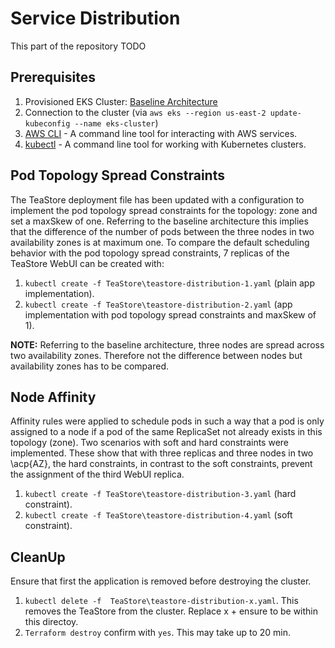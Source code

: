 # Service Distribution

This part of the repository TODO

## Prerequisites

1. Provisioned EKS Cluster: [Baseline Architecture](https://github.com/frankakn/reliability-deployment/tree/main/Deployment/BaselineArchitecture)
2. Connection to the cluster (via ``aws eks --region us-east-2 update-kubeconfig --name eks-cluster``)
3. [AWS CLI](https://docs.aws.amazon.com/cli/latest/userguide/getting-started-install.html) - A command line tool for interacting with AWS services.
4. [kubectl](https://kubernetes.io/de/docs/tasks/tools/install-kubectl/) - A command line tool for working with Kubernetes clusters.

## Pod Topology Spread Constraints

The TeaStore deployment file has been updated with a configuration to implement the pod topology spread constraints for the topology: zone and set a maxSkew of one. Referring to the baseline architecture this implies that the difference of the number of pods between the three nodes in two availability zones is at maximum one. To compare the default scheduling behavior with the pod topology spread constraints, 7 replicas of the TeaStore WebUI can be created with:
1. ``kubectl create -f TeaStore\teastore-distribution-1.yaml`` (plain app implementation).
2. ``kubectl create -f TeaStore\teastore-distribution-2.yaml`` (app implementation with pod topology spread constraints and maxSkew of 1).

 **NOTE:** Referring to the baseline architecture, three nodes are spread across two availability zones. Therefore not the difference between nodes but availability zones has to be compared. 

## Node Affinity

Affinity rules were applied to schedule pods in such a way that a pod is only assigned to a node if a pod of the same ReplicaSet not already exists in this topology (zone).
Two scenarios with soft and hard constraints were implemented. These show that with three replicas and three nodes in two \acp{AZ}, the hard constraints, in contrast to the soft constraints, prevent the assignment of the third WebUI replica.

1. ``kubectl create -f TeaStore\teastore-distribution-3.yaml`` (hard constraint).
2. ``kubectl create -f TeaStore\teastore-distribution-4.yaml`` (soft constraint).

## CleanUp

Ensure that first the application is removed before destroying the cluster.
1. `` kubectl delete -f  TeaStore\teastore-distribution-x.yaml ``. This removes the TeaStore from the cluster. Replace x + ensure to be within this directoy.
2. ``Terraform destroy`` confirm with ``yes``. This may take up to 20 min. 
